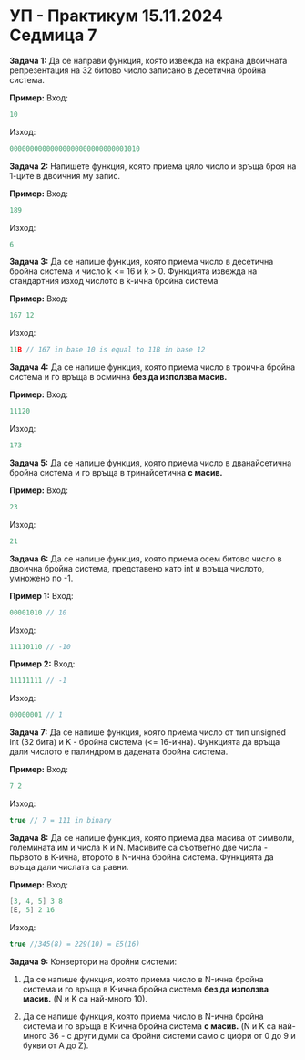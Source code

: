 # УП - Практикум 15.11.2024 Седмица 7

**Задача 1:** Да се направи функция, която извежда на екрана двоичната репрезентация на 32 битово число записано в десетична бройна система.

**Пример:**
Вход:
```c++
10
```
Изход:
```c++
00000000000000000000000000001010
```

**Задача 2:** Напишете функция, която приема цяло число и връща броя на 1-ците в двоичния му запис.

**Пример:**
Вход: 
```c++
189
```
Изход: 
```c++
6
```

**Задача 3:** Да се напише функция, която приема число в десетична бройна система и число k <= 16 и k > 0. Функцията извежда на стандартния изход числото в k-ична бройна система

**Пример:**
Вход:
```c++
167 12
```
Изход:
```c++
11B // 167 in base 10 is equal to 11B in base 12
```

**Задача 4:** Да се напише функция, която приема число в трoична бройна система и го връща в осмична **без да използва масив.**

**Пример:**
Вход:
```c++
11120
```
Изход:
```c++
173
```

**Задача 5:** Да се напише функция, която приема число в дванайсетична бройна система и го връща в тринайсетична **с масив.**

**Пример:**
Вход:
```c++
23
```
Изход:
```c++
21
```

**Задача 6:**
Да се напише функция, която приема осем битово число в двоична бройна система, представено като int и връща числото, умножено по -1.

**Пример 1:**
Вход:
```c++
00001010 // 10
```
Изход:
```c++
11110110 // -10
```

**Пример 2:**
Вход:
```c++
11111111 // -1
```
Изход:
```c++
00000001 // 1
```

**Задача 7:** Да се напише функция, която приема число от тип unsigned int (32 бита) и K - бройна система (<= 16-ична). Функцията да връща дали числото е палиндром в дадената бройна система.

**Пример:**
Вход:
```c++
7 2
```
Изход:
```c++
true // 7 = 111 in binary
```

**Задача 8:** Да се напише функция, която приема два масива от символи, големината им и числа К и N. Масивите са съответно две числа - първото в К-ична, второто в N-ична бройна система. Функцията да връща дали числата са равни.

**Пример:**
Вход:
```c++
[3, 4, 5] 3 8
[E, 5] 2 16
```
Изход:
```c++
true //345(8) = 229(10) = E5(16)
```

**Задача 9:** Конвертори на бройни системи:
1. Да се напише функция, която приема число в N-ична бройна система и го връща в K-ична бройна система **без да използва масив.** (N и K са най-много 10).
   
2. Да се напише функция, която приема число в N-ична бройна система и го връща в K-ична бройна система **с масив.** (N и K са най-много 36 - с други думи са бройни системи само с цифри от 0 до 9 и букви от A до Z).
